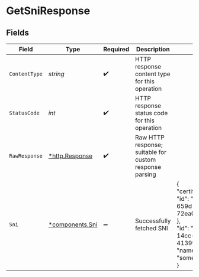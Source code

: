 # GetSniResponse


## Fields

| Field                                                                                                                                         | Type                                                                                                                                          | Required                                                                                                                                      | Description                                                                                                                                   | Example                                                                                                                                       |
| --------------------------------------------------------------------------------------------------------------------------------------------- | --------------------------------------------------------------------------------------------------------------------------------------------- | --------------------------------------------------------------------------------------------------------------------------------------------- | --------------------------------------------------------------------------------------------------------------------------------------------- | --------------------------------------------------------------------------------------------------------------------------------------------- |
| `ContentType`                                                                                                                                 | *string*                                                                                                                                      | :heavy_check_mark:                                                                                                                            | HTTP response content type for this operation                                                                                                 |                                                                                                                                               |
| `StatusCode`                                                                                                                                  | *int*                                                                                                                                         | :heavy_check_mark:                                                                                                                            | HTTP response status code for this operation                                                                                                  |                                                                                                                                               |
| `RawResponse`                                                                                                                                 | [*http.Response](https://pkg.go.dev/net/http#Response)                                                                                        | :heavy_check_mark:                                                                                                                            | Raw HTTP response; suitable for custom response parsing                                                                                       |                                                                                                                                               |
| `Sni`                                                                                                                                         | [*components.Sni](../../models/components/sni.md)                                                                                             | :heavy_minus_sign:                                                                                                                            | Successfully fetched SNI                                                                                                                      | {<br/>"certificate": {<br/>"id": "bd380f99-659d-415e-b0e7-72ea05df3218"<br/>},<br/>"id": "36c4566c-14cc-4132-9011-4139fcbbe50a",<br/>"name": "some.example.org"<br/>} |